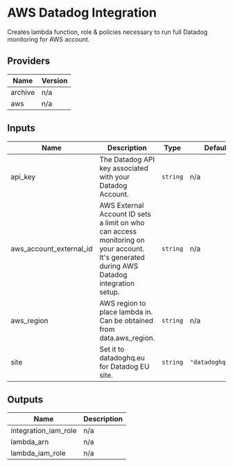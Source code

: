 # AWS Datadog Integration  
Creates lambda function, role & policies necessary to run full Datadog monitoring for AWS account.

## Providers

| Name | Version |
|------|---------|
| archive | n/a |
| aws | n/a |

## Inputs

| Name | Description | Type | Default | Required |
|------|-------------|------|---------|:-----:|
| api\_key | The Datadog API key associated with your Datadog Account. | `string` | n/a | yes |
| aws\_account\_external\_id | AWS External Account ID sets a limit on who can access monitoring on your account. It's generated during AWS Datadog integration setup. | `string` | n/a | yes |
| aws\_region | AWS region to place lambda in. Can be obtained from data.aws\_region. | `string` | n/a | yes |
| site | Set it to datadoghq.eu for Datadog EU site. | `string` | `"datadoghq.com"` | no |

## Outputs

| Name | Description |
|------|-------------|
| integration\_iam\_role | n/a |
| lambda\_arn | n/a |
| lambda\_iam\_role | n/a |

